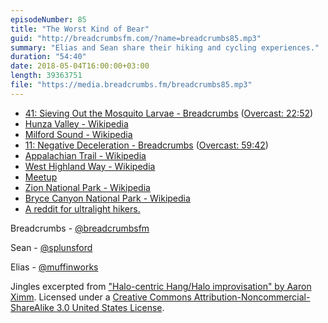 ```yaml
---
episodeNumber: 85
title: "The Worst Kind of Bear"
guid: "http://breadcrumbsfm.com/?name=breadcrumbs85.mp3"
summary: "Elias and Sean share their hiking and cycling experiences."
duration: "54:40"
date: 2018-05-04T16:00:00+03:00
length: 39363751
file: "https://media.breadcrumbs.fm/breadcrumbs85.mp3"
---
```


- [41: Sieving Out the Mosquito Larvae - Breadcrumbs](http://breadcrumbsfm.com/?name=breadcrumbs41.mp3) ([Overcast: 22:52](https://overcast.fm/+LlyoxcaI4/22:52))
- [Hunza Valley - Wikipedia](https://en.wikipedia.org/wiki/Hunza_Valley?wprov=sfsi1)
- [Milford Sound - Wikipedia](https://en.wikipedia.org/wiki/Milford_Sound?wprov=sfsi1)
- [11: Negative Deceleration - Breadcrumbs](http://breadcrumbsfm.com/?name=breadcrumbs11.mp3) ([Overcast: 59:42](https://overcast.fm/+Llyp1aIF0/59:42))
- [Appalachian Trail - Wikipedia](https://en.wikipedia.org/wiki/Appalachian_Trail)
- [West Highland Way - Wikipedia](https://en.wikipedia.org/wiki/West_Highland_Way)
- [Meetup](https://itunes.apple.com/us/app/meetup/id375990038?mt=8&uo=4)
- [Zion National Park - Wikipedia](https://en.wikipedia.org/wiki/Zion_National_Park)
- [Bryce Canyon National Park - Wikipedia](https://en.wikipedia.org/wiki/Bryce_Canyon_National_Park)
- [A reddit for ultralight hikers.](https://www.reddit.com/r/Ultralight/)

Breadcrumbs - [@breadcrumbsfm](https://twitter.com/breadcrumbsfm)

Sean - [@splunsford](https://twitter.com/splunsford)

Elias - [@muffinworks](https://twitter.com/muffinworks)

Jingles excerpted from ["Halo-centric Hang/Halo improvisation" by Aaron Ximm](http://freemusicarchive.org/music/aaron_ximm/handpans_and_the_hang/). Licensed under a [Creative Commons Attribution-Noncommercial-ShareAlike 3.0 United States License](http://creativecommons.org/licenses/by-nc-sa/3.0/us/).